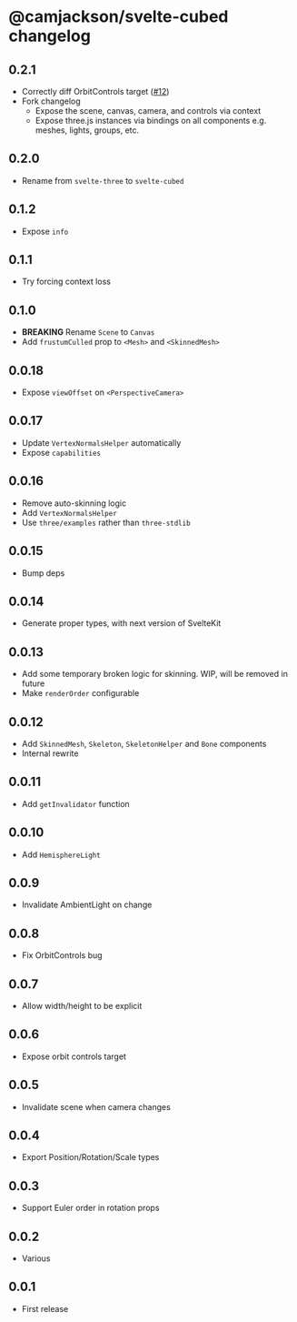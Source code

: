 # @camjackson/svelte-cubed changelog

## 0.2.1

- Correctly diff OrbitControls target ([#12](https://github.com/Rich-Harris/svelte-cubed/issues/12))
- Fork changelog
  - Expose the scene, canvas, camera, and controls via context
  - Expose three.js instances via bindings on all components e.g. meshes, lights, groups, etc.

## 0.2.0

- Rename from `svelte-three` to `svelte-cubed`

## 0.1.2

- Expose `info`

## 0.1.1

- Try forcing context loss

## 0.1.0

- **BREAKING** Rename `Scene` to `Canvas`
- Add `frustumCulled` prop to `<Mesh>` and `<SkinnedMesh>`

## 0.0.18

- Expose `viewOffset` on `<PerspectiveCamera>`

## 0.0.17

- Update `VertexNormalsHelper` automatically
- Expose `capabilities`

## 0.0.16

- Remove auto-skinning logic
- Add `VertexNormalsHelper`
- Use `three/examples` rather than `three-stdlib`

## 0.0.15

- Bump deps

## 0.0.14

- Generate proper types, with next version of SvelteKit

## 0.0.13

- Add some temporary broken logic for skinning. WIP, will be removed in future
- Make `renderOrder` configurable

## 0.0.12

- Add `SkinnedMesh`, `Skeleton`, `SkeletonHelper` and `Bone` components
- Internal rewrite

## 0.0.11

- Add `getInvalidator` function

## 0.0.10

- Add `HemisphereLight`

## 0.0.9

- Invalidate AmbientLight on change

## 0.0.8

- Fix OrbitControls bug

## 0.0.7

- Allow width/height to be explicit

## 0.0.6

- Expose orbit controls target

## 0.0.5

- Invalidate scene when camera changes

## 0.0.4

- Export Position/Rotation/Scale types

## 0.0.3

- Support Euler order in rotation props

## 0.0.2

- Various

## 0.0.1

- First release
